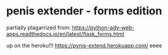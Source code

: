 # penis extender - forms edition
partially plagarrized from: https://python-adv-web-apps.readthedocs.io/en/latest/flask_forms.html

up on the heroku!!! https://pynis-extend.herokuapp.com/ eeee
